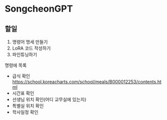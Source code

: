 # SongcheonGPT

## 할일

1. 명령어 명세 만들기
2. LoRA 코드 작성하기
3. 파인튜닝하기

명령에 목록
- 급식 확인   https://school.koreacharts.com/school/meals/B000012253/contents.html
- 시간표 확인
- 선생님 위치 확인(어디 교무실에 있는지)
- 특별실 위치 확인
- 학사일정 확인
